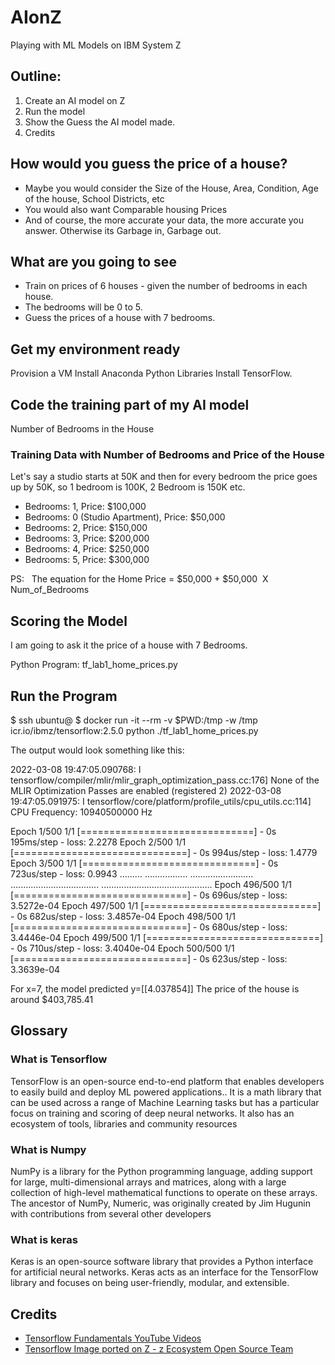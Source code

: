# AIonZ
Playing with ML Models on IBM System Z

## Outline:
1. Create an AI model on Z
2. Run the model
3. Show the Guess the AI model made.
4. Credits




## How would you guess the price of a house?

- Maybe you would consider the Size of the House, Area, Condition, Age of the house, School Districts, etc
- You would also want Comparable housing Prices
- And of course, the more accurate your data, the more accurate you answer.  Otherwise its Garbage in, Garbage out.




## What are you going to see
- Train on prices of 6 houses - given the number of bedrooms in each house.  
- The bedrooms will be 0 to 5.
- Guess the prices of a house with 7 bedrooms.




## Get my environment ready
Provision a VM
Install Anaconda Python Libraries
Install TensorFlow.




## Code the training part of my AI model 
Number of Bedrooms in the House
	
  
  
  
  
### Training Data with Number of Bedrooms and Price of the House
Let's say a studio starts at 50K and then for every bedroom the price goes up by 50K, so 1 bedroom is 100K, 2 Bedroom is 150K etc.
- Bedrooms: 1, Price: $100,000
- Bedrooms: 0 (Studio Apartment), Price: $50,000
- Bedrooms: 2, Price: $150,000
- Bedrooms: 3, Price: $200,000
- Bedrooms: 4, Price: $250,000
- Bedrooms: 5, Price: $300,000

PS:   The equation for the Home Price = $50,000 + $50,000  X  Num_of_Bedrooms




## Scoring the Model
I am going to ask it the price of a house with 7 Bedrooms.

Python Program: tf_lab1_home_prices.py




## Run the Program
$ ssh ubuntu@<IP Address of Your VM>
$ docker run -it --rm -v $PWD:/tmp -w /tmp icr.io/ibmz/tensorflow:2.5.0 python ./tf_lab1_home_prices.py

  The output would look something like this:

  2022-03-08 19:47:05.090768: I tensorflow/compiler/mlir/mlir_graph_optimization_pass.cc:176] None of the MLIR Optimization Passes are enabled (registered 2)
  2022-03-08 19:47:05.091975: I tensorflow/core/platform/profile_utils/cpu_utils.cc:114] CPU Frequency: 10940500000 Hz
  
  
  
  
  Epoch 1/500
  1/1 [==============================] - 0s 195ms/step - loss: 2.2278
  Epoch 2/500
  1/1 [==============================] - 0s 994us/step - loss: 1.4779
  Epoch 3/500
  1/1 [==============================] - 0s 723us/step - loss: 0.9943
  .........
  .................
  .........................
  ...................................
  ............................................
  Epoch 496/500
  1/1 [==============================] - 0s 696us/step - loss: 3.5272e-04
  Epoch 497/500
  1/1 [==============================] - 0s 682us/step - loss: 3.4857e-04
  Epoch 498/500
  1/1 [==============================] - 0s 680us/step - loss: 3.4446e-04
  Epoch 499/500
  1/1 [==============================] - 0s 710us/step - loss: 3.4040e-04
  Epoch 500/500
  1/1 [==============================] - 0s 623us/step - loss: 3.3639e-04


  For x=7, the model predicted y=[[4.037854]]
  The price of the house is around $403,785.41



## Glossary
### What is Tensorflow
TensorFlow is an open-source end-to-end platform that enables developers to easily build and deploy ML powered applications.. It is a math library that can be used across a range of Machine Learning tasks but has a particular focus on training and scoring of deep neural networks. It also has an ecosystem of tools, libraries and community resources


### What is Numpy
NumPy is a library for the Python programming language, adding support for large, multi-dimensional arrays and matrices, along with a large collection of high-level mathematical functions to operate on these arrays. The ancestor of NumPy, Numeric, was originally created by Jim Hugunin with contributions from several other developers


### What is keras
Keras is an open-source software library that provides a Python interface for artificial neural networks. Keras acts as an interface for the TensorFlow library and focuses on being user-friendly, modular, and extensible. 




## Credits
- [Tensorflow Fundamentals YouTube Videos](https://www.youtube.com/playlist?list=PLOU2XLYxmsII9mzQ-Xxug4l2o04JBrkLV)
- [Tensorflow Image ported on Z - z Ecosystem Open Source Team](https://ibm.github.io/ibm-z-oss-hub/main/main.html)








